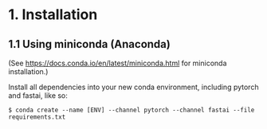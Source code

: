 # 1. Installation
## 1.1 Using miniconda (Anaconda)

(See https://docs.conda.io/en/latest/miniconda.html for miniconda installation.)

Install all dependencies into your new conda environment, including pytorch and fastai, like so:

    $ conda create --name [ENV] --channel pytorch --channel fastai --file requirements.txt
